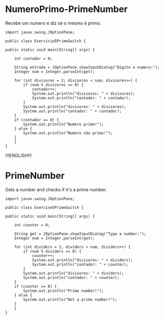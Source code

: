 # NumeroPrimo-PrimeNumber
Recebe um numero e diz se o mesmo é primo.


	import javax.swing.JOptionPane;

	public class Exercicio5PrimoSwitch {

	public static void main(String[] args) {

		int contador = 0;

		String entrada = JOptionPane.showInputDialog("Digite o numero:");
		Integer num = Integer.parseInt(get);

		for (int divisores = 2; divisores < num; divisores++) {
			if (num % divisores == 0) {
				contador++;
				System.out.println("divisores: " + divisores);
				System.out.println("contador: " + contador);
			}
			System.out.println("divisores: " + divisores);
			System.out.println("contador: " + contador);
		}
		if (contador == 0) {
			System.out.println("Numero primo!");
		} else {
			System.out.println("Numero não primo!");
		}
	    }
	}

!!!ENGLISH!!!

# PrimeNumber

Gets a number and checks if it's a prime number.


	import javax.swing.JOptionPane;

	public class Exercise5PrimeSwitch {

	public static void main(String[] args) {

		int counter = 0;

		String get = JOptionPane.showInputDialog("Type a number:");
		Integer num = Integer.parseInt(get);

		for (int dividers = 2; dividers < num; dividers++) {
			if (num % dividers == 0) {
				counter++;
				System.out.println("divisores: " + dividers);
				System.out.println("contador: " + counter);
			}
			System.out.println("divisores: " + dividers);
			System.out.println("contador: " + counter);
		}
		if (counter == 0) {
			System.out.println("Prime number!");
		} else {
			System.out.println("Not a prime number!");
		}
	    }
	}
